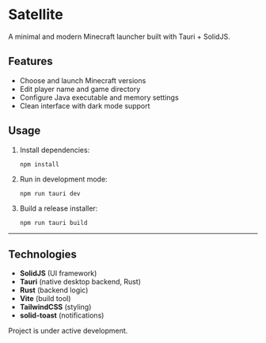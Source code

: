 # Satellite

A minimal and modern Minecraft launcher built with Tauri + SolidJS.

## Features

- Choose and launch Minecraft versions
- Edit player name and game directory
- Configure Java executable and memory settings
- Clean interface with dark mode support

## Usage

1. Install dependencies:
   ```
   npm install
   ```

2. Run in development mode:
   ```
   npm run tauri dev
   ```

3. Build a release installer:
   ```
   npm run tauri build
   ```

---

## Technologies

- **SolidJS** (UI framework)
- **Tauri** (native desktop backend, Rust)
- **Rust** (backend logic)
- **Vite** (build tool)
- **TailwindCSS** (styling)
- **solid-toast** (notifications)

Project is under active development.

